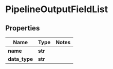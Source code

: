 # PipelineOutputFieldList

## Properties
Name | Type | Notes
------------ | ------------- | -------------
**name** | **str** | 
**data_type** | **str** | 


